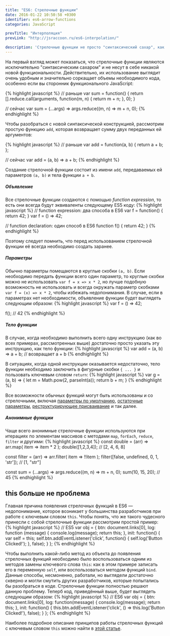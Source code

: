 ```yaml
---
title: "ES6: Стрелочные функции"
date: 2016-01-22 10:50:58 +0300
identifier: es6-arrow-functions
categories: JavaScript

prevTitle: "Интерполяция"
prevLink: "http://jsraccoon.ru/es6-interpolation/"

description: 'Стрелочные функции не просто "синтаксический сахар", как это может показаться на первый взгляд. Главная причина их появления в ES6 — недопонимание, которое возникает у большинства разработчиков при работе с ключевым словом <code>this</code>. С релизом нового стандарта отпадает необходимость писать <code>var self = this</code> при использовании колбэков, что в значительной степени упрощает чтение кода и понимание происходящего.'
---
```


На первый взгляд может показаться, что стрелочные функции являются исключительно "синтаксическим сахаром" и не несут в себе никакой новой функциональности. Действительно, их использование выглядит очень удобным и значительно соркащает объемы необходимого кода, особенно если вы сторонник функционального JavaScript:

{% highlight javascript %}
// раньше
var sum = function() {
  return [].reduce.call(arguments, function(m, n) {
    return m + n;
  }, 0);
}

// сейчас
var sum = (...args) => args.reduce((m, n) => m + n, 0);
{% endhighlight %}

Чтобы разобраться с новой синтаксической конструкцией, рассмотрим простую функцию `add`, которая возвращает сумму двух переданных ей аргументов:

{% highlight javascript %}
// раньше
var add = function(a, b) {
  return a + b;
};

// сейчас 
var add = (a, b) => a + b;
{% endhighlight %}

Создание стрелочной функции состоит из имени `add`, передаваемых ей параметров `(a, b)` и тела функции `a + b`. 

##### Объявление
Все стрелочные функции создаются с помощью *function expression*, то есть они всегда будут эквиваленты следующему ES5 коду:
{% highlight javascript %}
// function expression: два способа в ES6
var f = function() { return 42; }
var f = () => 42;

// function declaration: один способ в ES6
function f() {
  return 42;
}
{% endhighlight %}

Поэтому следует помнить, что перед использованием стрелочной функции её всегда необходимо создать заранее.

##### Параметры
Обычно параметры помещаются в круглые скобки `(a, b)`. Если необходимо передать функции всего один параметр, то круглые скобки можно не использовать `var f = x => x * 2`, но лучше подобную возможность не использовать и всегда окружать параметр скобками `var f = (x) => x * 2`, чтобы избежать недопонимания. В случае, если в параметрах нет необходимости, объявление функции будет выглядеть следующим образом:
{% highlight javascript %}
var f = () => 42;

f(); // 42
{% endhighlight %}

##### Тело функции
В случае, когда необходимо выполнить всего одну инструкцию (как во всех примерах, рассмотренных выше) достаточно просто указать эту инструкцию, как тело функции:
{% highlight javascript %}
var add = (a, b) => a + b; // возвращает a + b
{% endhighlight %}

В ситуациях, когда одной инструкции оказывается недостаточно, тело функции необходимо заключить в фигурные скобки `{ ... }` и пользовать ключевым словом `return`:
{% highlight javascript %}
var g = (a, b) => {
  let m = Math.pow(2, parseInt(a));
  return b + m;
}
{% endhighlight %}

Все возможности обычных функций могут быть использованы и со стрелочными, включая [параметры по умолчанию](http://jsraccoon.ru/es6-defaults/), [остаточные параметры](http://jsraccoon.ru/es6-spread-rest/), [реструктурирующее присваивание](http://jsraccoon.ru/es6-destructuring/) и так далее.

##### Анонимные функции
Чаще всего анонимные стрелочные функции используются при итерациях по элементам массивов с методами `map`, `forEach`, `reduce`, `filter` и другими:
{% highlight javascript %}
const double = (arr) => arr.map( item => item * 2 );
double([1,2,3,4]); // [2, 4, 6, 8]

const filter = (arr) => arr.filter( item => !!item );
filter([false, undefined, 0, 1, 'str']); // [1, "str"]

const sum = (...args) => args.reduce((m, n) => m + n, 0);
sum(10, 15, 20); // 45
{% endhighlight %}

## this больше не проблема
Главная причина появления стрелочных функций в ES6 — недопонимание, которое возникает у большинства разработчиков при работе с ключевым словом `this`. Чтобы понять, что же такого чудесного принесли с собой стрелочные функции рассмотрим простой пример:
{% highlight javascript %}
// ES5
var obj = {
  btn: document.links[0],
  log: function (message) {
    console.log(message);
    return this;
  },
  init: function() {
    var self = this;
    self.btn.addEventListener('click', function() {
      self.log('Button Clicked!');
    }, false);
  }
};
{% endhighlight %}

Чтобы выполнить какой-либо метод из объекта до появления стрелочных функций необходимо было воспользоваться одним из методов замены ключевого слова `this`: как в этом примере записать его в переменную `self`, или воспользоваться методом функций `bind`. Данные способы, несмоненно, работали, но выглядели достаточно скверно и могли смутить других разработчиков, которые попытались бы разобраться в коде. Стрелочные функции полностью решают данную проблему. Теперб код, приведённый выше, будет выглядеть следующим образом:
{% highlight javascript %}
// ES6
var obj = {
  btn: document.links[0],
  log: function(message) {
    console.log(message);
    return this;
  },
  init: function() {
    this.btn.addEventListener('click', () => this.log('Button Clicked!'), false);
  }
};
{% endhighlight %}

Наиболее подробное описание принципов работы стрелочных функций с ключевым словом `this` можно найти в [этой статье](http://blog.getify.com/arrow-this/).
